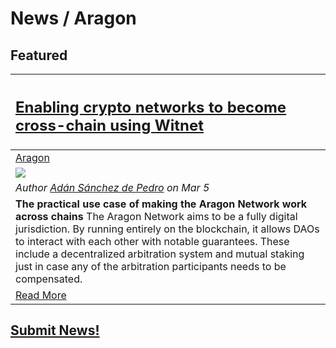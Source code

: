 # News / Aragon

## **Featured**

[<h2>Enabling crypto networks to become cross-chain using Witnet</h2>](https://medium.com/witnet/enabling-crypto-networks-to-become-cross-chain-using-witnet-2c8d3731fcb5)| 
:-----------|
[Aragon](aragon.md)|
[<img src="https://cdn-images-1.medium.com/max/2000/1*5quZiEFOGAy-NE67saKEoA.png">](https://medium.com/witnet/enabling-crypto-networks-to-become-cross-chain-using-witnet-2c8d3731fcb5) |
_Author [Adán Sánchez de Pedro](https://medium.com/@aesedepece) on Mar 5_ | 
**The practical use case of making the Aragon Network work across chains** The Aragon Network aims to be a fully digital jurisdiction. By running entirely on the blockchain, it allows DAOs to interact with each other with notable guarantees. These include a decentralized arbitration system and mutual staking just in case any of the arbitration participants needs to be compensated. |  
[Read More](https://medium.com/witnet/enabling-crypto-networks-to-become-cross-chain-using-witnet-2c8d3731fcb5)|

## [Submit News!](/guides/guide_for_submitting_news.md)
